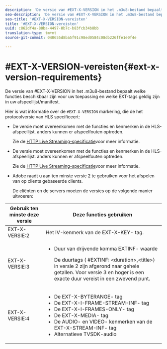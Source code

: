 ```yaml
---
description: 'De versie van #EXT-X-VERSION in het .m3u8-bestand bepaalt welke functies beschikbaar zijn voor uw toepassing en welke EXT-tags geldig zijn in uw afspeellijst/manifest.'
seo-description: 'De versie van #EXT-X-VERSION in het .m3u8-bestand bepaalt welke functies beschikbaar zijn voor uw toepassing en welke EXT-tags geldig zijn in uw afspeellijst/manifest.'
seo-title: '#EXT-X-VERSION-vereisten'
title: '#EXT-X-VERSION-vereisten'
uuid: c862df4a-88ba-4497-8b7c-b83fcb34b8bb
translation-type: tm+mt
source-git-commit: 040655d8ba5f91c98ed0584c08db226ffe1e0f4e

---
```



# #EXT-X-VERSION-vereisten{#ext-x-version-requirements}

De versie van #EXT-X-VERSION in het .m3u8-bestand bepaalt welke functies beschikbaar zijn voor uw toepassing en welke EXT-tags geldig zijn in uw afspeellijst/manifest.

<!--<a id="section_8850183988124049A001758F117AD3A6"></a>-->

Hier is wat informatie over de `#EXT-X-VERSION` markering, die de het protocolversie van HLS specificeert:

* De versie moet overeenkomen met de functies en kenmerken in de HLS-afspeellijst. anders kunnen er afspeelfouten optreden.

   Zie de [HTTP Live Streaming-specificatie](https://datatracker.ietf.org/doc/draft-pantos-http-live-streaming/?include_text=1)voor meer informatie.
* De versie moet overeenkomen met de functies en kenmerken in de HLS-afspeellijst. anders kunnen er afspeelfouten optreden.

   Zie de [HTTP Live Streaming-specificatie](https://datatracker.ietf.org/doc/draft-pantos-http-live-streaming/?include_text=1)voor meer informatie.
* Adobe raadt u aan ten minste versie 2 te gebruiken voor het afspelen van op clients gebaseerde clients.

   De cliënten en de servers moeten de versies op de volgende manier uitvoeren:

<table frame="all" colsep="1" rowsep="1" id="table_62EB98EDD9DE49EC84CB1C7D59BC40E6"> 
 <thead> 
  <tr rowsep="1"> 
   <th colname="1" class="entry"> Gebruik ten minste deze versie </th> 
   <th colname="2" class="entry"> Deze functies gebruiken </th> 
  </tr> 
 </thead>
 <tbody> 
  <tr rowsep="1"> 
   <td colname="1"> <span class="codeph"> EXT-X-VERSIE:2 </span> </td> 
   <td colname="2"> Het IV-kenmerk van de <span class="codeph"> EXT-X-KEY- </span> tag. </td> 
  </tr> 
  <tr rowsep="1"> 
   <td colname="1"> <span class="codeph"> EXT-X-VERSIE:3 </span> </td> 
   <td colname="2"> 
    <ul id="ul_C9500D3F934848639C204BF248F139FF"> 
     <li id="li_535A7E3FABCB46FE872A7EA5DE2A1784">Duur van drijvende komma <span class="codeph"> EXTINF- </span> waarde <p>De duurtags ( <span class="codeph"> #EXTINF: </span>&lt;duration&gt;,&lt;title&gt;) in versie 2 zijn afgerond naar gehele getallen. Voor versie 3 en hoger is een exacte duur vereist in een zwevend punt. </p> </li> 
    </ul> </td> 
  </tr> 
  <tr rowsep="0"> 
   <td colname="1"> <p> <span class="codeph"> EXT-X-VERSIE:4 </span> </p> </td> 
   <td colname="2"> <p> 
     <ul id="ul_83D61E909D0C413FBDAB7A4A0BE1F03C"> 
      <li id="li_5071F2BE2DB74BBFB1F23B3B30C5CFD6">De <span class="codeph"> EXT-X-BYTERANGE- </span> tag </li> 
      <li id="li_A093F448567D475AB44656D4600BCBD6">De <span class="codeph"> EXT-X-I-FRAME-STREAM-INF- </span> tag </li> 
      <li id="li_1084AE3B10FD4EB387D25EEDDFBBC8CD">De <span class="codeph"> EXT-X-I-FRAMES-ONLY- </span> tag </li> 
      <li id="li_4FEFA36E300C403DBB77BB4DA46DB4EB">De <span class="codeph"> EXT-X-MEDIA- </span> tag </li> 
      <li id="li_E53D81AED45C47AEA346FA3A1B191E5C">De <span class="codeph"> AUDIO- </span> en <span class="codeph"> VIDEO- </span> kenmerken van de <span class="codeph"> EXT-X-STREAM-INF- </span> tag </li> 
      <li id="li_2E99A4971B8046F3845CF3D4D363CCCF">Alternatieve TVSDK-audio </li> 
     </ul> </p> </td> 
  </tr> 
 </tbody> 
</table>

